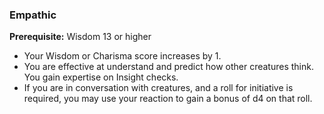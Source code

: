 ### Empathic

**Prerequisite:**
Wisdom 13 or higher

- Your Wisdom or Charisma score increases by 1.
- You are effective at understand and predict how other creatures think. You gain expertise on Insight checks.
- If you are in conversation with creatures, and a roll for initiative is required, you may use your reaction to gain a bonus of d4 on that roll.
